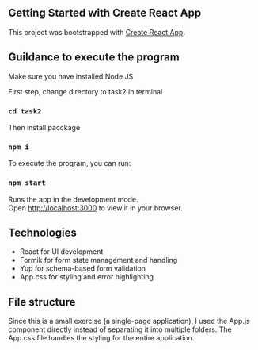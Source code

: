 ## Getting Started with Create React App

This project was bootstrapped with [Create React App](https://github.com/facebook/create-react-app).

## Guildance to execute the program

Make sure you have installed Node JS

First step, change directory to task2 in terminal

### `cd task2`

Then install pacckage

### `npm i`

To execute the program, you can run:

### `npm start`

Runs the app in the development mode.\
Open [http://localhost:3000](http://localhost:3000) to view it in your browser.

## Technologies

- React for UI development  
- Formik for form state management and handling  
- Yup for schema-based form validation  
- App.css for styling and error highlighting  

## File structure

   Since this is a small exercise (a single-page application), I used the App.js component directly instead of separating it into multiple folders. The App.css file handles the styling for the entire application.